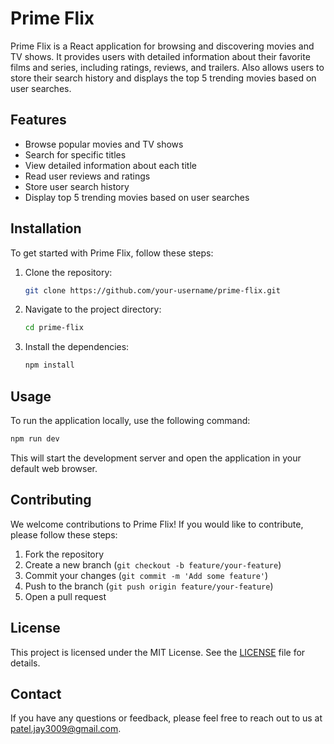 # Prime Flix

Prime Flix is a React application for browsing and discovering movies and TV shows. It provides users with detailed information about their favorite films and series, including ratings, reviews, and trailers. Also allows users to store their search history and displays the top 5 trending movies based on user searches.

## Features

- Browse popular movies and TV shows
- Search for specific titles
- View detailed information about each title
- Read user reviews and ratings
- Store user search history
- Display top 5 trending movies based on user searches

## Installation

To get started with Prime Flix, follow these steps:

1. Clone the repository:
    ```bash
    git clone https://github.com/your-username/prime-flix.git
    ```
2. Navigate to the project directory:
    ```bash
    cd prime-flix
    ```
3. Install the dependencies:
    ```bash
    npm install
    ```

## Usage

To run the application locally, use the following command:
```bash
npm run dev
```
This will start the development server and open the application in your default web browser.

## Contributing

We welcome contributions to Prime Flix! If you would like to contribute, please follow these steps:

1. Fork the repository
2. Create a new branch (`git checkout -b feature/your-feature`)
3. Commit your changes (`git commit -m 'Add some feature'`)
4. Push to the branch (`git push origin feature/your-feature`)
5. Open a pull request

## License

This project is licensed under the MIT License. See the [LICENSE](LICENSE) file for details.

## Contact

If you have any questions or feedback, please feel free to reach out to us at [patel.jay3009@gmail.com](mailto:patel.jay3009@gmail.com).
